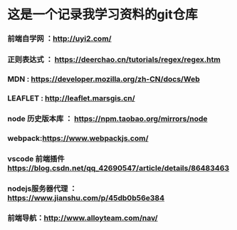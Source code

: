 # 这是一个记录我学习资料的git仓库
### 前端自学网 ：http://uyi2.com/
### 正则表达式 ： https://deerchao.cn/tutorials/regex/regex.htm
### MDN : https://developer.mozilla.org/zh-CN/docs/Web
### LEAFLET : http://leaflet.marsgis.cn/
### node 历史版本库 ： https://npm.taobao.org/mirrors/node
### webpack:https://www.webpackjs.com/
### vscode 前端插件 https://blog.csdn.net/qq_42690547/article/details/86483463
### nodejs服务器代理 ： https://www.jianshu.com/p/45db0b56e384
### 前端导航：http://www.alloyteam.com/nav/
